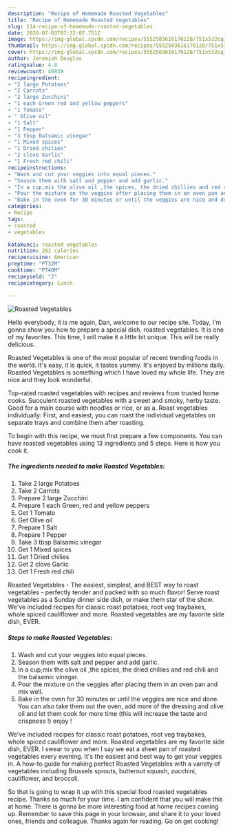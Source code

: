 ```yaml
---
description: "Recipe of Homemade Roasted Vegetables"
title: "Recipe of Homemade Roasted Vegetables"
slug: 114-recipe-of-homemade-roasted-vegetables
date: 2020-07-03T07:32:07.751Z
image: https://img-global.cpcdn.com/recipes/5552503616176128/751x532cq70/roasted-vegetables-recipe-main-photo.jpg
thumbnail: https://img-global.cpcdn.com/recipes/5552503616176128/751x532cq70/roasted-vegetables-recipe-main-photo.jpg
cover: https://img-global.cpcdn.com/recipes/5552503616176128/751x532cq70/roasted-vegetables-recipe-main-photo.jpg
author: Jeremiah Douglas
ratingvalue: 4.8
reviewcount: 46839
recipeingredient:
- "2 large Potatoes"
- "2 Carrots"
- "2 large Zucchini"
- "1 each Green red and yellow peppers"
- "1 Tomato"
- " Olive oil"
- "1 Salt"
- "1 Pepper"
- "3 tbsp Balsamic vinegar"
- "1 Mixed spices"
- "1 Dried chilies"
- "2 clove Garlic"
- "1 Fresh red chili"
recipeinstructions:
- "Wash and cut your veggies into equal pieces."
- "Season them with salt and pepper and add garlic."
- "In a cup,mix the olive oil ,the spices, the dried chillies and red chili and the balsamic vinegar."
- "Pour the mixture on the veggies after placing them in an oven pan and mix well."
- "Bake in the oven for 30 minutes or until the veggies are nice and done. You can also take them out the oven, add more of the dressing and olive oil and let them cook for more time (this will increase the taste and crispness !) enjoy !"
categories:
- Recipe
tags:
- roasted
- vegetables

katakunci: roasted vegetables 
nutrition: 261 calories
recipecuisine: American
preptime: "PT32M"
cooktime: "PT40M"
recipeyield: "2"
recipecategory: Lunch

---
```



![Roasted Vegetables](https://img-global.cpcdn.com/recipes/5552503616176128/751x532cq70/roasted-vegetables-recipe-main-photo.jpg)

Hello everybody, it is me again, Dan, welcome to our recipe site. Today, I'm gonna show you how to prepare a special dish, roasted vegetables. It is one of my favorites. This time, I will make it a little bit unique. This will be really delicious.

Roasted Vegetables is one of the most popular of recent trending foods in the world. It's easy, it is quick, it tastes yummy. It's enjoyed by millions daily. Roasted Vegetables is something which I have loved my whole life. They are nice and they look wonderful.

Top-rated roasted vegetables with recipes and reviews from trusted home cooks. Succulent roasted vegetables with a sweet and smoky, herby taste. Good for a main course with noodles or rice, or as a. Roast vegetables individually: First, and easiest, you can roast the individual vegetables on separate trays and combine them after roasting.


To begin with this recipe, we must first prepare a few components. You can have roasted vegetables using 13 ingredients and 5 steps. Here is how you cook it.

<!--inarticleads1-->

##### The ingredients needed to make Roasted Vegetables:

1. Take 2 large Potatoes
1. Take 2 Carrots
1. Prepare 2 large Zucchini
1. Prepare 1 each Green, red and yellow peppers
1. Get 1 Tomato
1. Get  Olive oil
1. Prepare 1 Salt
1. Prepare 1 Pepper
1. Take 3 tbsp Balsamic vinegar
1. Get 1 Mixed spices
1. Get 1 Dried chilies
1. Get 2 clove Garlic
1. Get 1 Fresh red chili


Roasted Vegetables - The easiest, simplest, and BEST way to roast vegetables - perfectly tender and packed with so much flavor! Serve roast vegetables as a Sunday dinner side dish, or make them star of the show. We&#39;ve included recipes for classic roast potatoes, root veg traybakes, whole spiced cauliflower and more. Roasted vegetables are my favorite side dish, EVER. 

<!--inarticleads2-->

##### Steps to make Roasted Vegetables:

1. Wash and cut your veggies into equal pieces.
1. Season them with salt and pepper and add garlic.
1. In a cup,mix the olive oil ,the spices, the dried chillies and red chili and the balsamic vinegar.
1. Pour the mixture on the veggies after placing them in an oven pan and mix well.
1. Bake in the oven for 30 minutes or until the veggies are nice and done. You can also take them out the oven, add more of the dressing and olive oil and let them cook for more time (this will increase the taste and crispness !) enjoy !


We&#39;ve included recipes for classic roast potatoes, root veg traybakes, whole spiced cauliflower and more. Roasted vegetables are my favorite side dish, EVER. I swear to you when I say we eat a sheet pan of roasted vegetables every evening. It&#39;s the easiest and best way to get your veggies in. A how-to guide for making perfect Roasted Vegetables with a variety of vegetables including Brussels sprouts, butternut squash, zucchini, cauliflower, and broccoli. 

So that is going to wrap it up with this special food roasted vegetables recipe. Thanks so much for your time. I am confident that you will make this at home. There is gonna be more interesting food at home recipes coming up. Remember to save this page in your browser, and share it to your loved ones, friends and colleague. Thanks again for reading. Go on get cooking!
